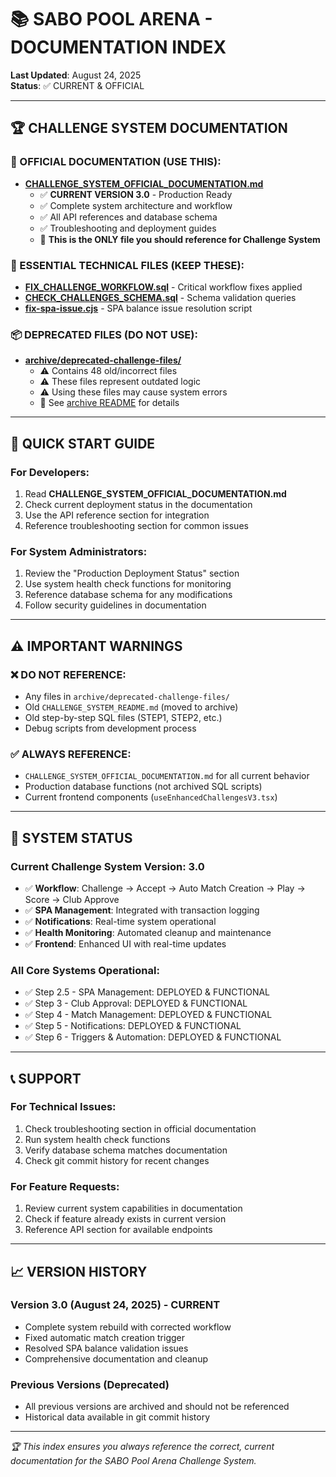 # 📚 SABO POOL ARENA - DOCUMENTATION INDEX

**Last Updated**: August 24, 2025  
**Status**: ✅ CURRENT & OFFICIAL

---

## 🏆 CHALLENGE SYSTEM DOCUMENTATION

### **📖 OFFICIAL DOCUMENTATION (USE THIS):**
- **[CHALLENGE_SYSTEM_OFFICIAL_DOCUMENTATION.md](./CHALLENGE_SYSTEM_OFFICIAL_DOCUMENTATION.md)**
  - ✅ **CURRENT VERSION 3.0** - Production Ready
  - ✅ Complete system architecture and workflow
  - ✅ All API references and database schema
  - ✅ Troubleshooting and deployment guides
  - 🎯 **This is the ONLY file you should reference for Challenge System**

### **🔧 ESSENTIAL TECHNICAL FILES (KEEP THESE):**
- **[FIX_CHALLENGE_WORKFLOW.sql](./FIX_CHALLENGE_WORKFLOW.sql)** - Critical workflow fixes applied
- **[CHECK_CHALLENGES_SCHEMA.sql](./CHECK_CHALLENGES_SCHEMA.sql)** - Schema validation queries  
- **[fix-spa-issue.cjs](./fix-spa-issue.cjs)** - SPA balance issue resolution script

### **📦 DEPRECATED FILES (DO NOT USE):**
- **[archive/deprecated-challenge-files/](./archive/deprecated-challenge-files/)** 
  - ⚠️ Contains 48 old/incorrect files
  - ⚠️ These files represent outdated logic
  - ⚠️ Using these files may cause system errors
  - 📝 See [archive README](./archive/deprecated-challenge-files/README.md) for details

---

## 🚀 QUICK START GUIDE

### **For Developers:**
1. Read **CHALLENGE_SYSTEM_OFFICIAL_DOCUMENTATION.md** 
2. Check current deployment status in the documentation
3. Use the API reference section for integration
4. Reference troubleshooting section for common issues

### **For System Administrators:**
1. Review the "Production Deployment Status" section
2. Use system health check functions for monitoring
3. Reference database schema for any modifications
4. Follow security guidelines in documentation

---

## ⚠️ IMPORTANT WARNINGS

### **❌ DO NOT REFERENCE:**
- Any files in `archive/deprecated-challenge-files/`
- Old `CHALLENGE_SYSTEM_README.md` (moved to archive)
- Old step-by-step SQL files (STEP1, STEP2, etc.)
- Debug scripts from development process

### **✅ ALWAYS REFERENCE:**
- `CHALLENGE_SYSTEM_OFFICIAL_DOCUMENTATION.md` for all current behavior
- Production database functions (not archived SQL scripts)
- Current frontend components (`useEnhancedChallengesV3.tsx`)

---

## 🔄 SYSTEM STATUS

### **Current Challenge System Version: 3.0**
- ✅ **Workflow**: Challenge → Accept → Auto Match Creation → Play → Score → Club Approve
- ✅ **SPA Management**: Integrated with transaction logging
- ✅ **Notifications**: Real-time system operational
- ✅ **Health Monitoring**: Automated cleanup and maintenance
- ✅ **Frontend**: Enhanced UI with real-time updates

### **All Core Systems Operational:**
- ✅ Step 2.5 - SPA Management: DEPLOYED & FUNCTIONAL
- ✅ Step 3 - Club Approval: DEPLOYED & FUNCTIONAL  
- ✅ Step 4 - Match Management: DEPLOYED & FUNCTIONAL
- ✅ Step 5 - Notifications: DEPLOYED & FUNCTIONAL
- ✅ Step 6 - Triggers & Automation: DEPLOYED & FUNCTIONAL

---

## 📞 SUPPORT

### **For Technical Issues:**
1. Check troubleshooting section in official documentation
2. Run system health check functions
3. Verify database schema matches documentation
4. Check git commit history for recent changes

### **For Feature Requests:**
1. Review current system capabilities in documentation
2. Check if feature already exists in current version
3. Reference API section for available endpoints

---

## 📈 VERSION HISTORY

### **Version 3.0 (August 24, 2025) - CURRENT**
- Complete system rebuild with corrected workflow
- Fixed automatic match creation trigger
- Resolved SPA balance validation issues
- Comprehensive documentation and cleanup

### **Previous Versions (Deprecated)**
- All previous versions are archived and should not be referenced
- Historical data available in git commit history

---

*🏆 This index ensures you always reference the correct, current documentation for the SABO Pool Arena Challenge System.*
